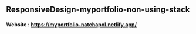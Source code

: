 ## ResponsiveDesign-myportfolio-non-using-stack

#### Website : https://myportfolio-natchapol.netlify.app/
